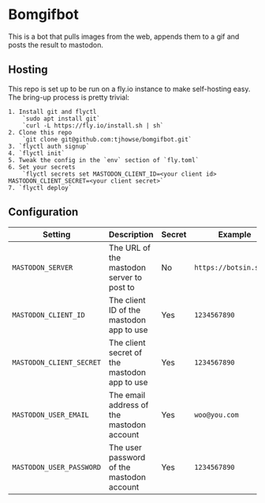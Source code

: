 # Bomgifbot

This is a bot that pulls images from the web, appends them to a gif and posts
the result to mastodon.


## Hosting

This repo is set up to be run on a fly.io instance to make self-hosting easy. The bring-up process is pretty trivial:

    1. Install git and flyctl
        `sudo apt install git`
        `curl -L https://fly.io/install.sh | sh`
    2. Clone this repo
        `git clone git@github.com:tjhowse/bomgifbot.git`
    3. `flyctl auth signup`
    4. `flyctl init`
    5. Tweak the config in the `env` section of `fly.toml`
    6. Set your secrets
        `flyctl secrets set MASTODON_CLIENT_ID=<your client id> MASTODON_CLIENT_SECRET=<your client secret>`
    7. `flyctl deploy`

## Configuration

| Setting | Description | Secret | Example |
| --- | --- | --- | --- |
| `MASTODON_SERVER` | The URL of the mastodon server to post to | No | `https://botsin.space` |
| `MASTODON_CLIENT_ID` | The client ID of the mastodon app to use | Yes | `1234567890` |
| `MASTODON_CLIENT_SECRET` | The client secret of the mastodon app to use | Yes | `1234567890` |
| `MASTODON_USER_EMAIL` | The email address of the mastodon account | Yes | `woo@you.com` |
| `MASTODON_USER_PASSWORD` | The user password of the mastodon account | Yes | `1234567890` |